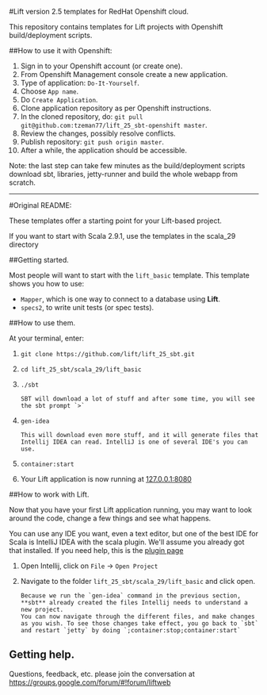 #Lift version 2.5 templates for RedHat Openshift cloud.

This repository contains templates for Lift projects with Openshift build/deployment scripts.

##How to use it with Openshift:

1. Sign in to your Openshift account (or create one).
2. From Openshift Management console create a new application.
3. Type of application: `Do-It-Yourself`.
4. Choose `App name`.
5. Do `Create Application`.
6. Clone application repository as per Openshift instructions.
7. In the cloned repository, do: `git pull git@github.com:tzeman77/lift_25_sbt-openshift master`.
8. Review the changes, possibly resolve conflicts.
9. Publish repository: `git push origin master`.
10. After a while, the application should be accessible.

Note: the last step can take few minutes as the build/deployment scripts download sbt, libraries, jetty-runner and build the whole webapp from scratch.

------------------------------------------------------------------------------------

#Original README:

These templates offer a starting point for your Lift-based project.

If you want to start with Scala 2.9.1, use the templates in the scala_29 directory

##Getting started.

Most people will want to start with the `lift_basic` template. This template shows you how to use:

* `Mapper`, which is one way to connect to a database using **Lift**.
* `specs2`, to write unit tests (or spec tests).

##How to use them.

At your terminal, enter:

1. `git clone https://github.com/lift/lift_25_sbt.git`
2. `cd lift_25_sbt/scala_29/lift_basic`
3. `./sbt`
       
       SBT will download a lot of stuff and after some time, you will see the sbt prompt `>`
4. `gen-idea`

       This will download even more stuff, and it will generate files that Intellij IDEA can read. IntelliJ is one of several IDE's you can use.
5. `container:start`
6. Your Lift application is now running at [127.0.0.1:8080](http://127.0.0.1:8080)
 
 
##How to work with Lift.

Now that you have your first Lift application running, you may want to look around the code, change a few things and see what happens.

You can use any IDE you want, even a text editor, but one of the best IDE for Scala is IntelliJ IDEA with the scala plugin. We'll assume you already got that installed. If you need help, this is the [plugin page](http://confluence.jetbrains.net/display/SCA/Scala+Plugin+for+IntelliJ+IDEA)
 
1. Open Intellij, click on `File` -> `Open Project`
2. Navigate to the folder `lift_25_sbt/scala_29/lift_basic` and click open.

       Because we run the `gen-idea` command in the previous section, **sbt** already created the files Intellij needs to understand a new project.
       You can now navigate through the different files, and make changes as you wish. To see those changes take effect, you go back to `sbt` and restart `jetty` by doing `;container:stop;container:start`

## Getting help.     

Questions, feedback, etc. please join the conversation at https://groups.google.com/forum/#!forum/liftweb
